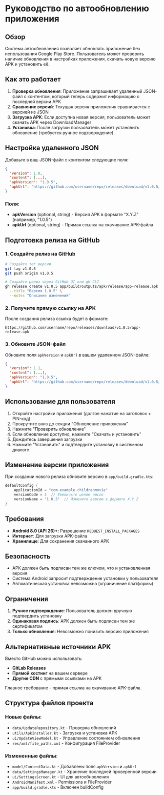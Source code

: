 # Руководство по автообновлению приложения

## Обзор

Система автообновления позволяет обновлять приложение без использования Google Play Store. Пользователь может проверить наличие обновления в настройках приложения, скачать новую версию APK и установить её.

## Как это работает

1. **Проверка обновления**: Приложение запрашивает удаленный JSON-файл с контентом, который теперь содержит информацию о последней версии APK
2. **Сравнение версий**: Текущая версия приложения сравнивается с версией из JSON
3. **Загрузка APK**: Если доступна новая версия, пользователь может скачать APK через DownloadManager
4. **Установка**: После загрузки пользователь может установить обновление (требуется ручное подтверждение)

## Настройка удаленного JSON

Добавьте в ваш JSON-файл с контентом следующие поля:

```json
{
  "version": 1.0,
  "content": [...],
  "apkVersion": "1.0.5",
  "apkUrl": "https://github.com/username/repo/releases/download/v1.0.5/app-release.apk"
}
```

### Поля:

- **apkVersion** (optional, string) - Версия APK в формате "X.Y.Z" (например, "1.0.5")
- **apkUrl** (optional, string) - Прямая ссылка на скачивание APK-файла

## Подготовка релиза на GitHub

### 1. Создайте релиз на GitHub

```bash
# Создайте тег версии
git tag v1.0.5
git push origin v1.0.5

# Создайте релиз через GitHub UI или gh CLI
gh release create v1.0.5 app/build/outputs/apk/release/app-release.apk \
  --title "Версия 1.0.5" \
  --notes "Описание изменений"
```

### 2. Получите прямую ссылку на APK

После создания релиза ссылка будет в формате:
```
https://github.com/username/repo/releases/download/v1.0.5/app-release.apk
```

### 3. Обновите JSON-файл

Обновите поля `apkVersion` и `apkUrl` в вашем удаленном JSON-файле:

```json
{
  "version": 1.1,
  "content": [...],
  "apkVersion": "1.0.5",
  "apkUrl": "https://github.com/username/repo/releases/download/v1.0.5/app-release.apk"
}
```

## Использование для пользователя

1. Откройте настройки приложения (долгое нажатие на заголовок + PIN-код)
2. Прокрутите вниз до секции "Обновление приложения"
3. Нажмите "Проверить обновление"
4. Если обновление доступно, нажмите "Скачать и установить"
5. Дождитесь завершения загрузки
6. Нажмите "Установить" и подтвердите установку в системном диалоге

## Изменение версии приложения

При создании нового релиза обновите версию в `app/build.gradle.kts`:

```kotlin
defaultConfig {
    applicationId = "com.example.childrenmovie"
    versionCode = 2  // Увеличьте целое число
    versionName = "1.0.5"  // Измените версию в формате X.Y.Z
}
```

## Требования

- **Android 8.0 (API 26)+**: Разрешение `REQUEST_INSTALL_PACKAGES`
- **Интернет**: Для загрузки APK-файла
- **Хранилище**: Для сохранения скачанного APK

## Безопасность

- APK должен быть подписан тем же ключом, что и установленная версия
- Система Android запросит подтверждение установки у пользователя
- Автоматическая установка невозможна (ограничение платформы)

## Ограничения

1. **Ручное подтверждение**: Пользователь должен вручную подтвердить установку
2. **Одинаковая подпись**: APK должен быть подписан тем же сертификатом
3. **Только обновления**: Невозможно понизить версию приложения

## Альтернативные источники APK

Вместо GitHub можно использовать:
- **GitLab Releases**
- **Прямой хостинг** на вашем сервере
- **Другие CDN** с прямыми ссылками на APK

Главное требование - прямая ссылка на скачивание APK-файла.

## Структура файлов проекта

### Новые файлы:
- `data/UpdateRepository.kt` - Проверка обновлений
- `utils/ApkInstaller.kt` - Загрузка и установка APK
- `ui/UpdateViewModel.kt` - Управление состоянием обновления
- `res/xml/file_paths.xml` - Конфигурация FileProvider

### Измененные файлы:
- `model/ContentData.kt` - Добавлены поля `apkVersion` и `apkUrl`
- `data/SettingsManager.kt` - Хранение последней проверенной версии
- `ui/SettingsScreen.kt` - UI для автообновления
- `AndroidManifest.xml` - Permissions и FileProvider
- `app/build.gradle.kts` - Включен buildConfig
